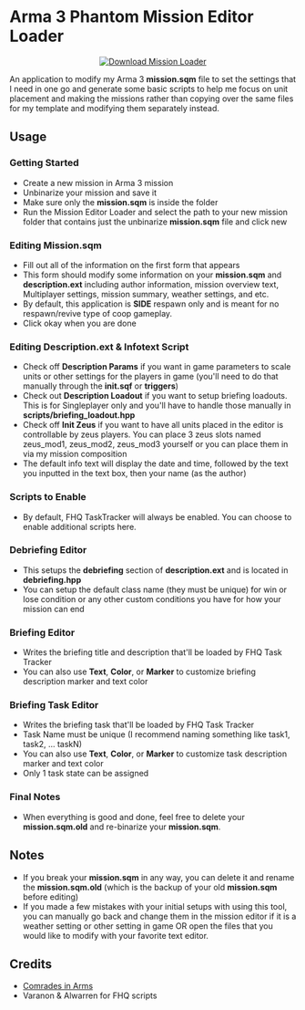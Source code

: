 # Arma 3 Phantom Mission Editor Loader

<p align="center">
<a href="https://github.com/bennpham/Arma3PhantomMissionEditorLoader/releases/tag/v0.9.1-beta"><img src="https://img.shields.io/badge/Version-0.9.1-blue.svg" alt="Download Mission Loader" /></a>
</p>

An application to modify my Arma 3 <b>mission.sqm</b> file to set the settings that I need in one go and generate some basic scripts to help me focus on unit placement and making the missions rather than copying over the same files for my template and modifying them separately instead. 

## Usage
### Getting Started
* Create a new mission in Arma 3 mission
* Unbinarize your mission and save it
* Make sure only the <b>mission.sqm</b> is inside the folder 
* Run the Mission Editor Loader and select the path to your new mission folder that contains just the unbinarize <b>mission.sqm</b> file and click new
### Editing Mission.sqm
* Fill out all of the information on the first form that appears
* This form should modify some information on your <b>mission.sqm</b> and <b>description.ext</b> including author information, mission overview text, Multiplayer settings, mission summary, weather settings, and etc. 
* By default, this application is <b>SIDE</b> respawn only and is meant for no respawn/revive type of coop gameplay.
* Click okay when you are done
### Editing Description.ext & Infotext Script
* Check off <b>Description Params</b> if you want in game parameters to scale units or other settings for the players in game (you'll need to do that manually through the <b>init.sqf</b> or <b>triggers</b>)
* Check out <b>Description Loadout</b> if you want to setup briefing loadouts. This is for Singleplayer only and you'll have to handle those manually in <b>scripts/briefing_loadout.hpp</b>
* Check off <b>Init Zeus</b> if you want to have all units placed in the editor is controllable by zeus players. You can place 3 zeus slots named zeus_mod1, zeus_mod2, zeus_mod3 yourself or you can place them in via my mission composition
* The default info text will display the date and time, followed by the text you inputted in the text box, then your name (as the author)
### Scripts to Enable
* By default, FHQ TaskTracker will always be enabled. You can choose to enable additional scripts here.
### Debriefing Editor
* This setups the <b>debriefing</b> section of <b>description.ext</b> and is located in <b>debriefing.hpp</b>
* You can setup the default class name (they must be unique) for win or lose condition or any other custom conditions you have for how your mission can end
### Briefing Editor
* Writes the briefing title and description that'll be loaded by FHQ Task Tracker
* You can also use <b>Text</b>, <b>Color</b>, or <b>Marker</b> to customize briefing description marker and text color
### Briefing Task Editor
* Writes the briefing task that'll be loaded by FHQ Task Tracker
* Task Name must be unique (I recommend naming something like task1, task2, ... taskN)
* You can also use <b>Text</b>, <b>Color</b>, or <b>Marker</b> to customize task description marker and text color
* Only 1 task state can be assigned
### Final Notes
* When everything is good and done, feel free to delete your <b>mission.sqm.old</b> and re-binarize your <b>mission.sqm</b>. 

## Notes
* If you break your <b>mission.sqm</b> in any way, you can delete it and rename the <b>mission.sqm.old</b> (which is the backup of your old <b>mission.sqm</b> before editing)
* If you made a few mistakes with your initial setups with using this tool, you can manually go back and change them in the mission editor if it is a weather setting or other setting in game OR open the files that you would like to modify with your favorite text editor.

## Credits
* <a href="http://ciahome.net/">Comrades in Arms</a>
* Varanon & Alwarren for FHQ scripts
